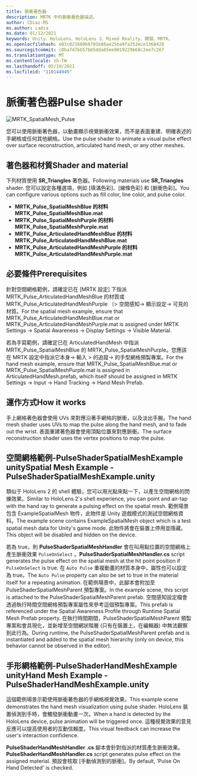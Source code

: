 ```yaml
---
title: 脈衝著色器
description: MRTK 中的脈衝著色器描述。
author: CDiaz-MS
ms.author: cadia
ms.date: 01/12/2021
keywords: Unity、HoloLens、HoloLens 2、Mixed Reality、開發、MRTK、
ms.openlocfilehash: e03c021689b6701b86ae25ba9fa253ece1368428
ms.sourcegitcommit: c0ba7d7bb57bb5dda65ee9019229b68c2ee7c267
ms.translationtype: MT
ms.contentlocale: zh-TW
ms.lasthandoff: 05/19/2021
ms.locfileid: "110144945"
---
```

# <a name="pulse-shader"></a><span data-ttu-id="93eb9-104">脈衝著色器</span><span class="sxs-lookup"><span data-stu-id="93eb9-104">Pulse shader</span></span>

![MRTK_SpatialMesh_Pulse](https://user-images.githubusercontent.com/13754172/68261851-3489e200-fff6-11e9-9f6c-5574a7dd8db7.gif)

<span data-ttu-id="93eb9-106">您可以使用脈衝著色器，以動畫顯示視覺脈衝效果，而不是表面重建、明確表述的手網格或任何其他網格。</span><span class="sxs-lookup"><span data-stu-id="93eb9-106">Use the pulse shader to animate a visual pulse effect over surface reconstruction, articulated hand mesh, or any other meshes.</span></span>

## <a name="shader-and-material"></a><span data-ttu-id="93eb9-107">著色器和材質</span><span class="sxs-lookup"><span data-stu-id="93eb9-107">Shader and material</span></span>

<span data-ttu-id="93eb9-108">下列材質使用 **SR_Triangles** 著色器。</span><span class="sxs-lookup"><span data-stu-id="93eb9-108">Following materials use **SR_Triangles** shader.</span></span> <span data-ttu-id="93eb9-109">您可以設定各種選項，例如 [填滿色彩]、[線條色彩] 和 [脈衝色彩]。</span><span class="sxs-lookup"><span data-stu-id="93eb9-109">You can configure various options such as fill color, line color, and pulse color.</span></span>

- <span data-ttu-id="93eb9-110">**MRTK_Pulse_SpatialMeshBlue 的材料**</span><span class="sxs-lookup"><span data-stu-id="93eb9-110">**MRTK_Pulse_SpatialMeshBlue.mat**</span></span> 
- <span data-ttu-id="93eb9-111">**MRTK_Pulse_SpatialMeshPurple 的材料**</span><span class="sxs-lookup"><span data-stu-id="93eb9-111">**MRTK_Pulse_SpatialMeshPurple.mat**</span></span> 
- <span data-ttu-id="93eb9-112">**MRTK_Pulse_ArticulatedHandMeshBlue 的材料**</span><span class="sxs-lookup"><span data-stu-id="93eb9-112">**MRTK_Pulse_ArticulatedHandMeshBlue.mat**</span></span> 
- <span data-ttu-id="93eb9-113">**MRTK_Pulse_ArticulatedHandMeshPurple 的材料**</span><span class="sxs-lookup"><span data-stu-id="93eb9-113">**MRTK_Pulse_ArticulatedHandMeshPurple.mat**</span></span> 

## <a name="prerequisites"></a><span data-ttu-id="93eb9-114">必要條件</span><span class="sxs-lookup"><span data-stu-id="93eb9-114">Prerequisites</span></span>

<span data-ttu-id="93eb9-115">針對空間網格範例，請確定已在 [MRTK 設定] 下指派 MRTK_Pulse_ArticulatedHandMeshBlue 的材質或 MRTK_Pulse_ArticulatedHandMeshPurple （> 空間感知-> 顯示設定-> 可見的材質。</span><span class="sxs-lookup"><span data-stu-id="93eb9-115">For the spatial mesh example, ensure that MRTK_Pulse_ArticulatedHandMeshBlue.mat or MRTK_Pulse_ArticulatedHandMeshPurple.mat is assigned under MRTK Settings -> Spatial Awareness -> Display Settings -> Visible Material.</span></span>

<span data-ttu-id="93eb9-116">若為手寫範例，請確定已在 ArticulatedHandMesh 中指派 MRTK_Pulse_SpatialMeshBlue 的 MRTK_Pulse_SpatialMeshPurple。您應該在 MRTK 設定中指派它本身-> 輸入 > 的追蹤-> 的手型網格預製專案。</span><span class="sxs-lookup"><span data-stu-id="93eb9-116">For the hand mesh example, ensure that MRTK_Pulse_SpatialMeshBlue.mat or MRTK_Pulse_SpatialMeshPurple.mat is assigned in ArticulatedHandMesh.prefab, which itself should be assigned in MRTK Settings -> Input -> Hand Tracking -> Hand Mesh Prefab.</span></span>

## <a name="how-it-works"></a><span data-ttu-id="93eb9-117">運作方式</span><span class="sxs-lookup"><span data-stu-id="93eb9-117">How it works</span></span>

<span data-ttu-id="93eb9-118">手上網格著色器會使用 UVs 來對應沿著手網格的脈衝，以及淡出手腕。</span><span class="sxs-lookup"><span data-stu-id="93eb9-118">The hand mesh shader uses UVs to map the pulse along the hand mesh, and to fade out the wrist.</span></span> <span data-ttu-id="93eb9-119">表面重建著色器會使用頂點位置來對應脈衝。</span><span class="sxs-lookup"><span data-stu-id="93eb9-119">The surface reconstruction shader uses the vertex positions to map the pulse.</span></span>

## <a name="spatial-mesh-example---pulseshaderspatialmeshexampleunity"></a><span data-ttu-id="93eb9-120">空間網格範例-PulseShaderSpatialMeshExample unity</span><span class="sxs-lookup"><span data-stu-id="93eb9-120">Spatial Mesh Example - PulseShaderSpatialMeshExample.unity</span></span>

<span data-ttu-id="93eb9-121">類似于 HoloLens 2 的 shell 體驗，您可以用光點來點一下，以產生空間網格的閃爍效果。</span><span class="sxs-lookup"><span data-stu-id="93eb9-121">Similar to HoloLens 2's shell experience, you can point and air-tap with the hand ray to generate a pulsing effect on the spatial mesh.</span></span> <span data-ttu-id="93eb9-122">範例場景包含 ExampleSpatialMesh 物件，此物件是 Unity 遊戲模式的測試空間網格資料。</span><span class="sxs-lookup"><span data-stu-id="93eb9-122">The example scene contains ExampleSpatialMesh object which is a test spatial mesh data for Unity's game mode.</span></span> <span data-ttu-id="93eb9-123">此物件將會在裝置上停用並隱藏。</span><span class="sxs-lookup"><span data-stu-id="93eb9-123">This object will be disabled and hidden on the device.</span></span>

<span data-ttu-id="93eb9-124">若為 true，則 **PulseShaderSpatialMeshHandler** 會在叫用點位置的空間網格上產生脈衝效果 `PulseOnSelect` 。</span><span class="sxs-lookup"><span data-stu-id="93eb9-124">**PulseShaderSpatialMeshHandler.cs** script generates the pulse effect on the spatial mesh at the hit point position if `PulseOnSelect` is true.</span></span> <span data-ttu-id="93eb9-125">在  `Auto Pulse` 重複動畫的材質本身中，屬性也可以設定為 true。</span><span class="sxs-lookup"><span data-stu-id="93eb9-125">The  `Auto Pulse` property can also be set to true in the material itself for a repeating animation.</span></span>  <span data-ttu-id="93eb9-126">在範例場景中，此腳本會附加至 PulseShaderSpatialMeshParent 預製專案。</span><span class="sxs-lookup"><span data-stu-id="93eb9-126">In the example scene, this script is attached to the PulseShaderSpatialMeshParent prefab.</span></span>  <span data-ttu-id="93eb9-127">空間感知設定檔會透過執行時間空間網格預製專案屬性來參考這個預製專案。</span><span class="sxs-lookup"><span data-stu-id="93eb9-127">This prefab is referenced under the Spatial Awareness Profile through Runtime Spatial Mesh Prefab property.</span></span> <span data-ttu-id="93eb9-128">在執行時間期間，PulseShaderSpatialMeshParent 預製專案和會具現化，並新增至空間網狀階層 (只有在裝置上，在編輯器) 中無法觀察到此行為。</span><span class="sxs-lookup"><span data-stu-id="93eb9-128">During runtime, the PulseShaderSpatialMeshParent prefab and is instantiated and added to the spatial mesh hierarchy (only on device, this behavior cannot be observed in the editor).</span></span>

## <a name="hand-mesh-example---pulseshaderhandmeshexampleunity"></a><span data-ttu-id="93eb9-129">手形網格範例-PulseShaderHandMeshExample unity</span><span class="sxs-lookup"><span data-stu-id="93eb9-129">Hand Mesh Example - PulseShaderHandMeshExample.unity</span></span>

<span data-ttu-id="93eb9-130">這個範例場景示範使用脈衝著色器的手網格視覺效果。</span><span class="sxs-lookup"><span data-stu-id="93eb9-130">This example scene demonstrates the hand mesh visualization using pulse shader.</span></span> <span data-ttu-id="93eb9-131">HoloLens 裝置偵測到手時，會觸發脈衝動畫一次。</span><span class="sxs-lookup"><span data-stu-id="93eb9-131">When a hand is detected by the HoloLens device, pulse animation will be triggered once.</span></span> <span data-ttu-id="93eb9-132">這種視覺效果的意見反應可以提高使用者的互動信賴度。</span><span class="sxs-lookup"><span data-stu-id="93eb9-132">This visual feedback can increase the user's interaction confidence.</span></span> 

<span data-ttu-id="93eb9-133">**PulseShaderHandMeshHandler .cs** 腳本會針對指派的材質產生脈衝效果。</span><span class="sxs-lookup"><span data-stu-id="93eb9-133">**PulseShaderHandMeshHandler.cs** script generates pulse effect on the assigned material.</span></span> <span data-ttu-id="93eb9-134">預設會核取 [手動偵測到的脈衝]。</span><span class="sxs-lookup"><span data-stu-id="93eb9-134">By default, 'Pulse On Hand Detected' is checked.</span></span>
